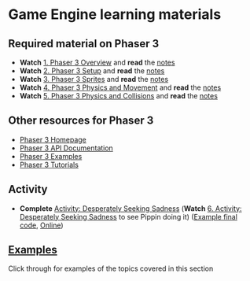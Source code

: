 # Game Engine learning materials

## Required material on Phaser 3

- **Watch** [1. Phaser 3 Overview](https://youtu.be/e0aNwUzvoAQ) and **read** the [notes](./phaser-3-overview.md)
- **Watch** [2. Phaser 3 Setup](https://youtu.be/b3T7XxAn_lE) and **read** the [notes](./phaser-3-setup.md)
- **Watch** [3. Phaser 3 Sprites](https://youtu.be/pDiG0q1HHug) and **read** the [notes](./phaser-3-sprites.md)
- **Watch** [4. Phaser 3 Physics and Movement](https://youtu.be/tcau0o7g1MQ) and **read** the [notes](./phaser-3-physics-and-movement.md)
- **Watch** [5. Phaser 3 Physics and Collisions](https://youtu.be/NOeh5LdFvPc) and **read** the [notes](./phaser-3-physics-and-collisions.md)

## Other resources for Phaser 3

- [Phaser 3 Homepage](https://phaser.io/)
- [Phaser 3 API Documentation](https://photonstorm.github.io/phaser3-docs/)
- [Phaser 3 Examples](https://phaser.io/examples)
- [Phaser 3 Tutorials](https://phaser.io/news/category/tutorial)

## Activity

- **Complete** [Activity: Desperately Seeking Sadness](../activities/desperately-seeking-sadness.md) (**Watch** [6. Activity: Desperately Seeking Sadness](https://youtu.be/AJaFQcQuXrw) to see Pippin doing it) ([Example final code](https://github.com/pippinbarr/cart263/tree/main/examples/game-engine/desperately-seeking-sadness/), [Online](https://pippinbarr.com/cart263/examples/game-engine/desperately-seeking-sadness/))

## [Examples](../../examples/#game-engine)

Click through for examples of the topics covered in this section
